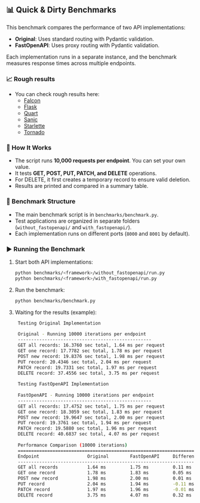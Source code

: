 ## 📊 Quick & Dirty Benchmarks

This benchmark compares the performance of two API implementations:  
- **Original**: Uses standard routing with Pydantic validation.  
- **FastOpenAPI**: Uses proxy routing with Pydantic validation.

Each implementation runs in a separate instance, and the benchmark measures response times across multiple endpoints.

### 📈 Rough results
- You can check rough results here:
  - [Falcon](falcon/FALCON.md)
  - [Flask](flask/FLASK.md)
  - [Quart](quart/QUART.md)
  - [Sanic](sanic/SANIC.md)
  - [Starlette](starlette/STARLETTE.md)
  - [Tornado](tornado/TORNADO.md)

### 📖 How It Works
- The script runs **10,000 requests per endpoint**. You can set your own value.
- It tests **GET, POST, PUT, PATCH, and DELETE** operations.
- For DELETE, it first creates a temporary record to ensure valid deletion.
- Results are printed and compared in a summary table.

### 📂 Benchmark Structure
- The main benchmark script is in `benchmarks/benchmark.py`.
- Test applications are organized in separate folders (`without_fastopenapi/` and `with_fastopenapi/`).
- Each implementation runs on different ports (`8000` and `8001` by default).

### ▶️ Running the Benchmark
1. Start both API implementations:
   ```sh
   python benchmarks/<framework>/without_fastopenapi/run.py
   python benchmarks/<framework>/with_fastopenapi/run.py
   ```
2. Run the benchmark:
   ```sh
   python benchmarks/benchmark.py
   ```
3. Waiting for the results (example):
   ```sh
    Testing Original Implementation
    
    Original - Running 10000 iterations per endpoint
    --------------------------------------------------
    GET all records: 16.3760 sec total, 1.64 ms per request
    GET one record: 17.7782 sec total, 1.78 ms per request
    POST new record: 19.8376 sec total, 1.98 ms per request
    PUT record: 20.4346 sec total, 2.04 ms per request
    PATCH record: 19.7331 sec total, 1.97 ms per request
    DELETE record: 37.4556 sec total, 3.75 ms per request
    
    Testing FastOpenAPI Implementation
    
    FastOpenAPI - Running 10000 iterations per endpoint
    --------------------------------------------------
    GET all records: 17.4752 sec total, 1.75 ms per request
    GET one record: 18.3059 sec total, 1.83 ms per request
    POST new record: 19.9647 sec total, 2.00 ms per request
    PUT record: 19.3761 sec total, 1.94 ms per request
    PATCH record: 19.5880 sec total, 1.96 ms per request
    DELETE record: 40.6837 sec total, 4.07 ms per request
    
    Performance Comparison (10000 iterations)
    ======================================================================
    Endpoint                  Original        FastOpenAPI     Difference     
    ----------------------------------------------------------------------
    GET all records           1.64 ms         1.75 ms         0.11 ms (+6.7%)
    GET one record            1.78 ms         1.83 ms         0.05 ms (+3.0%)
    POST new record           1.98 ms         2.00 ms         0.01 ms (+0.6%)
    PUT record                2.04 ms         1.94 ms         -0.11 ms (-5.2%)
    PATCH record              1.97 ms         1.96 ms         -0.01 ms (-0.7%)
    DELETE record             3.75 ms         4.07 ms         0.32 ms (+8.6%)
   ```
